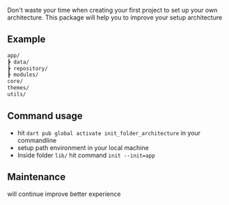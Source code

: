 Don't waste your time when creating your first project to set up your own architecture. This package will help you to improve your setup architecture

## Example
```md
app/
┣ data/
┣ repository/
┣ modules/
core/
themes/
utils/
```

## Command usage

- hit `dart pub global activate init_folder_architecture` in your commandline
- setup path environment in your local machine
- Inside folder `lib/` hit command ```init --init=app```


## Maintenance
will continue improve better experience
